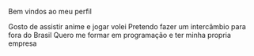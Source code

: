 Bem vindos ao meu perfil

Gosto de assistir anime e jogar volei
Pretendo fazer um intercâmbio para fora do Brasil
Quero me formar em programação e ter minha propria empresa


<!---
Gustavoafonso1B/Gustavoafonso1B is a ✨ special ✨ repository because its `README.md` (this file) appears on your GitHub profile.
You can click the Preview link to take a look at your changes.
--->
